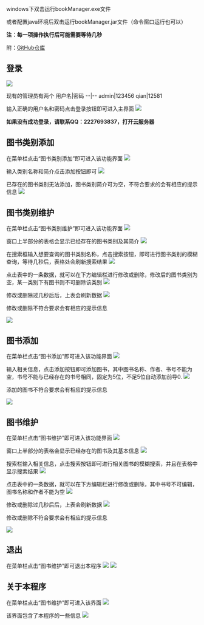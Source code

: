 windows下双击运行bookManager.exe文件

或者配置java环境后双击运行bookManager.jar文件（命令窗口运行也可以）

**注：每一项操作执行后可能需要等待几秒**

附：[GitHub仓库](https://github.com/casual-qian/BookManager)
## 登录
![](https://casual-qian.github.io/img/openGauss/%E5%9B%BE%E4%B9%A6%E7%AE%A1%E7%90%86%E7%B3%BB%E7%BB%9F%E4%BD%BF%E7%94%A8%E8%AF%B4%E6%98%8E/%E7%99%BB%E5%BD%95.png)

现有的管理员有两个
用户名|密码
--|--
admin|123456
qian|12581

输入正确的用户名和密码点击登录按钮即可进入主界面
![](https://casual-qian.github.io/img/openGauss/%E5%9B%BE%E4%B9%A6%E7%AE%A1%E7%90%86%E7%B3%BB%E7%BB%9F%E4%BD%BF%E7%94%A8%E8%AF%B4%E6%98%8E/%E4%B8%BB%E7%95%8C%E9%9D%A2.png)

**如果没有成功登录，请联系QQ：2227693837，打开云服务器**

## 图书类别添加
在菜单栏点击“图书类别添加”即可进入该功能界面
![](https://casual-qian.github.io/img/openGauss/%E5%9B%BE%E4%B9%A6%E7%AE%A1%E7%90%86%E7%B3%BB%E7%BB%9F%E4%BD%BF%E7%94%A8%E8%AF%B4%E6%98%8E/%E7%B1%BB%E5%88%AB%E7%AE%A1%E7%90%861.png)

输入类别名称和简介点击添加按钮即可
![](https://casual-qian.github.io/img/openGauss/%E5%9B%BE%E4%B9%A6%E7%AE%A1%E7%90%86%E7%B3%BB%E7%BB%9F%E4%BD%BF%E7%94%A8%E8%AF%B4%E6%98%8E/%E5%9B%BE%E4%B9%A6%E7%B1%BB%E5%88%AB%E6%B7%BB%E5%8A%A0.png)

已存在的图书类别无法添加，图书类别简介可为空，不符合要求的会有相应的提示信息
![](https://casual-qian.github.io/img/openGauss/%E5%9B%BE%E4%B9%A6%E7%AE%A1%E7%90%86%E7%B3%BB%E7%BB%9F%E4%BD%BF%E7%94%A8%E8%AF%B4%E6%98%8E/%E5%9B%BE%E4%B9%A6%E7%B1%BB%E5%88%AB%E6%B7%BB%E5%8A%A0%E9%94%99%E8%AF%AF.png)

## 图书类别维护
在菜单栏点击“图书类别维护”即可进入该功能界面
![](https://casual-qian.github.io/img/openGauss/%E5%9B%BE%E4%B9%A6%E7%AE%A1%E7%90%86%E7%B3%BB%E7%BB%9F%E4%BD%BF%E7%94%A8%E8%AF%B4%E6%98%8E/%E7%B1%BB%E5%88%AB%E7%AE%A1%E7%90%862.png)

窗口上半部分的表格会显示已经存在的图书类别及其简介
![](https://casual-qian.github.io/img/openGauss/%E5%9B%BE%E4%B9%A6%E7%AE%A1%E7%90%86%E7%B3%BB%E7%BB%9F%E4%BD%BF%E7%94%A8%E8%AF%B4%E6%98%8E/%E5%9B%BE%E4%B9%A6%E7%B1%BB%E5%88%AB%E7%BB%B4%E6%8A%A41.png)

在搜索框输入想要查询的图书类别名称，点击搜索按钮，即可进行图书类别的模糊查询，等待几秒后，表格处会刷新搜索结果
![](https://casual-qian.github.io/img/openGauss/%E5%9B%BE%E4%B9%A6%E7%AE%A1%E7%90%86%E7%B3%BB%E7%BB%9F%E4%BD%BF%E7%94%A8%E8%AF%B4%E6%98%8E/%E5%9B%BE%E4%B9%A6%E7%B1%BB%E5%88%AB%E7%BB%B4%E6%8A%A42.png)

点击表中的一条数据，就可以在下方编辑栏进行修改或删除，修改后的图书类别为空，某一类别下有图书则不可删除该类别
![](https://casual-qian.github.io/img/openGauss/%E5%9B%BE%E4%B9%A6%E7%AE%A1%E7%90%86%E7%B3%BB%E7%BB%9F%E4%BD%BF%E7%94%A8%E8%AF%B4%E6%98%8E/%E5%9B%BE%E4%B9%A6%E7%B1%BB%E5%88%AB%E7%BB%B4%E6%8A%A43.png)

修改或删除过几秒后后，上表会刷新数据
![](https://casual-qian.github.io/img/openGauss/%E5%9B%BE%E4%B9%A6%E7%AE%A1%E7%90%86%E7%B3%BB%E7%BB%9F%E4%BD%BF%E7%94%A8%E8%AF%B4%E6%98%8E/%E5%9B%BE%E4%B9%A6%E7%B1%BB%E5%88%AB%E7%BB%B4%E6%8A%A44.png)

修改或删除不符合要求会有相应的提示信息

![](https://casual-qian.github.io/img/openGauss/%E5%9B%BE%E4%B9%A6%E7%AE%A1%E7%90%86%E7%B3%BB%E7%BB%9F%E4%BD%BF%E7%94%A8%E8%AF%B4%E6%98%8E/%E5%9B%BE%E4%B9%A6%E7%B1%BB%E5%88%AB%E7%BB%B4%E6%8A%A4%E9%94%99%E8%AF%AF.png)

## 图书添加
在菜单栏点击“图书添加”即可进入该功能界面
![](https://casual-qian.github.io/img/openGauss/%E5%9B%BE%E4%B9%A6%E7%AE%A1%E7%90%86%E7%B3%BB%E7%BB%9F%E4%BD%BF%E7%94%A8%E8%AF%B4%E6%98%8E/%E5%9B%BE%E4%B9%A6%E7%AE%A1%E7%90%861.png)

输入相关信息，点击添加按钮即可添加图书，其中图书名称、作者、书号不能为空，书号不能与已经存在的书号相同，固定为5位，不足5位自动添加前导0.
![](https://casual-qian.github.io/img/openGauss/%E5%9B%BE%E4%B9%A6%E7%AE%A1%E7%90%86%E7%B3%BB%E7%BB%9F%E4%BD%BF%E7%94%A8%E8%AF%B4%E6%98%8E/%E5%9B%BE%E4%B9%A6%E6%B7%BB%E5%8A%A01.png)

添加的图书不符合要求会有相应的提示信息

![](https://casual-qian.github.io/img/openGauss/%E5%9B%BE%E4%B9%A6%E7%AE%A1%E7%90%86%E7%B3%BB%E7%BB%9F%E4%BD%BF%E7%94%A8%E8%AF%B4%E6%98%8E/%E5%9B%BE%E4%B9%A6%E6%B7%BB%E5%8A%A0%E9%94%99%E8%AF%AF.png)

## 图书维护
在菜单栏点击“图书维护”即可进入该功能界面
![](https://casual-qian.github.io/img/openGauss/%E5%9B%BE%E4%B9%A6%E7%AE%A1%E7%90%86%E7%B3%BB%E7%BB%9F%E4%BD%BF%E7%94%A8%E8%AF%B4%E6%98%8E/%E5%9B%BE%E4%B9%A6%E7%AE%A1%E7%90%862.png)

窗口上半部分的表格会显示已经存在的图书及其基本信息
![](https://casual-qian.github.io/img/openGauss/%E5%9B%BE%E4%B9%A6%E7%AE%A1%E7%90%86%E7%B3%BB%E7%BB%9F%E4%BD%BF%E7%94%A8%E8%AF%B4%E6%98%8E/%E5%9B%BE%E4%B9%A6%E7%BB%B4%E6%8A%A41.png)

搜索栏输入相关信息，点击搜索按钮即可进行相关图书的模糊搜索，并且在表格中显示搜索结果
![](https://casual-qian.github.io/img/openGauss/%E5%9B%BE%E4%B9%A6%E7%AE%A1%E7%90%86%E7%B3%BB%E7%BB%9F%E4%BD%BF%E7%94%A8%E8%AF%B4%E6%98%8E/%E5%9B%BE%E4%B9%A6%E7%BB%B4%E6%8A%A42.png)

点击表中的一条数据，就可以在下方编辑栏进行修改或删除，其中书号不可编辑，图书名称和作者不能为空
![](https://casual-qian.github.io/img/openGauss/%E5%9B%BE%E4%B9%A6%E7%AE%A1%E7%90%86%E7%B3%BB%E7%BB%9F%E4%BD%BF%E7%94%A8%E8%AF%B4%E6%98%8E/%E5%9B%BE%E4%B9%A6%E7%BB%B4%E6%8A%A43.png)

修改或删除过几秒后后，上表会刷新数据
![](https://casual-qian.github.io/img/openGauss/%E5%9B%BE%E4%B9%A6%E7%AE%A1%E7%90%86%E7%B3%BB%E7%BB%9F%E4%BD%BF%E7%94%A8%E8%AF%B4%E6%98%8E/%E5%9B%BE%E4%B9%A6%E7%BB%B4%E6%8A%A44.png)

修改或删除不符合要求会有相应的提示信息

![](https://casual-qian.github.io/img/openGauss/%E5%9B%BE%E4%B9%A6%E7%AE%A1%E7%90%86%E7%B3%BB%E7%BB%9F%E4%BD%BF%E7%94%A8%E8%AF%B4%E6%98%8E/%E5%9B%BE%E4%B9%A6%E7%BB%B4%E6%8A%A4%E9%94%99%E8%AF%AF.png)

## 退出
在菜单栏点击“图书维护”即可退出本程序
![](https://casual-qian.github.io/img/openGauss/%E5%9B%BE%E4%B9%A6%E7%AE%A1%E7%90%86%E7%B3%BB%E7%BB%9F%E4%BD%BF%E7%94%A8%E8%AF%B4%E6%98%8E/%E9%80%80%E5%87%BA1.png)
![](https://casual-qian.github.io/img/openGauss/%E5%9B%BE%E4%B9%A6%E7%AE%A1%E7%90%86%E7%B3%BB%E7%BB%9F%E4%BD%BF%E7%94%A8%E8%AF%B4%E6%98%8E/%E9%80%80%E5%87%BA2.png)

## 关于本程序
在菜单栏点击“图书维护”即可进入该界面
![](https://casual-qian.github.io/img/openGauss/%E5%9B%BE%E4%B9%A6%E7%AE%A1%E7%90%86%E7%B3%BB%E7%BB%9F%E4%BD%BF%E7%94%A8%E8%AF%B4%E6%98%8E/%E5%85%B3%E4%BA%8E%E6%9C%AC%E7%A8%8B%E5%BA%8F1.png)

该界面包含了本程序的一些信息
![](https://casual-qian.github.io/img/openGauss/%E5%9B%BE%E4%B9%A6%E7%AE%A1%E7%90%86%E7%B3%BB%E7%BB%9F%E4%BD%BF%E7%94%A8%E8%AF%B4%E6%98%8E/%E5%85%B3%E4%BA%8E%E6%9C%AC%E7%A8%8B%E5%BA%8F2.png)